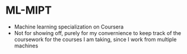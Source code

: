 # ML-MIPT
- Machine learning specialization on Coursera
- Not for showing off, purely for my convernience to keep track of the coursework for the courses I am taking, since I work from multiple machines 
